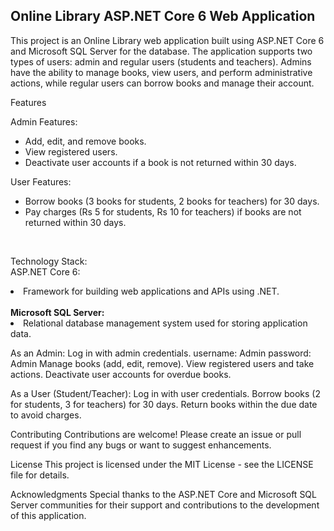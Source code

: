 <h2>Online Library ASP.NET Core 6 Web Application</h2>
<p>This project is an Online Library web application built using ASP.NET Core 6 and Microsoft SQL Server for the database. The application supports two types of users: admin and regular users (students and teachers). Admins have the ability to manage books, view users, and perform administrative actions, while regular users can borrow books and manage their account.
</p>

<p>Features</p>
Admin Features:
<ul>
  <li>Add, edit, and remove books.</li>
  <li>View registered users.</li>
  <li>Deactivate user accounts if a book is not returned within 30 days.</li>
</ul> 
  
User Features:
<ul>
  <li>Borrow books (3 books for students, 2 books for teachers) for 30 days.</li>
  <li>Pay charges (Rs 5 for students, Rs 10 for teachers) if books are not returned within 30 days.</li>
</ul>

  <br />
  
Technology Stack:<br/>
ASP.NET Core 6:
 <li>Framework for building web applications and APIs using .NET.</li> 
 <br/>
<strong>Microsoft SQL Server:</strong>
  <li>Relational database management system used for storing application data.</li>


As an Admin:
  Log in with admin credentials.
    username: Admin
    password: Admin
  Manage books (add, edit, remove).
  View registered users and take actions.
  Deactivate user accounts for overdue books.

As a User (Student/Teacher):
  Log in with user credentials.
  Borrow books (2 for students, 3 for teachers) for 30 days.
  Return books within the due date to avoid charges.

Contributing
  Contributions are welcome! Please create an issue or pull request if you find any bugs or want to suggest enhancements.

License
  This project is licensed under the MIT License - see the LICENSE file for details.

Acknowledgments
  Special thanks to the ASP.NET Core and Microsoft SQL Server communities for their support and contributions to the development of this application.
